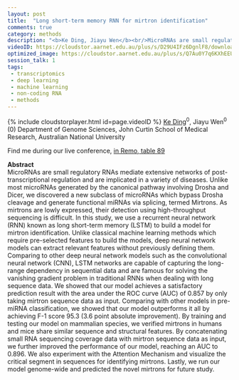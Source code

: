```yaml
---
layout: post
title:  "Long short-term memory RNN for mirtron identification"
comments: true
category: methods
description: "<b>Ke Ding, Jiayu Wen</b><br/>MicroRNAs are small regulatory RNAs mediate extens..."
videoID: https://cloudstor.aarnet.edu.au/plus/s/D29U4IFz6DgnlF8/download
optimized_image: https://cloudstor.aarnet.edu.au/plus/s/Q7Au0Y7q6KXhEEU/download
session_talk: 1
tags:
 - transcriptomics
 - deep learning
 - machine learning
 - non-coding RNA
 - methods
---
```

{% include cloudstorplayer.html id=page.videoID %}
<u>Ke Ding</u><sup>0</sup>, Jiayu Wen<sup>0</sup><br/>
\(0\) Department of Genome Sciences, John Curtin School of Medical Research, Australian National University

Find me during our live conference, [in Remo, table 89](https://remo.co)

<b>Abstract</b><br/>
MicroRNAs are small regulatory RNAs mediate extensive networks of post-transcriptional regulation and are implicated in a variety of diseases. Unlike most microRNAs generated by the canonical pathway involving Drosha and Dicer, we discovered a new subclass of microRNAs which bypass Drosha cleavage and generate functional miRNAs via splicing, termed Mirtrons. As mirtrons are lowly expressed, their detection using high-throughput sequencing is difficult. In this study, we use a recurrent neural network \(RNN\) known as long short-term memory \(LSTM\) to build a model for mirtron identification. Unlike classical machine learning methods which require pre-selected features to build the models, deep neural network models can extract relevant features without previously defining them. Comparing to other deep neural network models such as the convolutional neural network \(CNN\),  LSTM networks are capable of capturing the long-range dependency in sequential data and are famous for solving the vanishing gradient problem in traditional RNNs when dealing with long sequence data. We showed that our model achieves a satisfactory prediction result with the area under the ROC curve \(AUC\) of 0.857 by only taking mirtron sequence data as input. Comparing with other models in pre-miRNA classification, we showed that our model outperforms it all by achieving F-1 score 95.3 \(3.6 point absolute improvement\). By training and testing our model on mammalian species, we verified mirtrons in humans and mice share similar sequence and structural features. By concatenating small RNA sequencing coverage data with mirtron sequence data as input, we further improved the performance of our model, reaching an AUC to 0.896. We also experiment with the Attention Mechanism and visualize the critical segment in sequences for identifying mirtrons. Lastly, we run our model genome-wide and predicted the novel mirtrons for future study.
